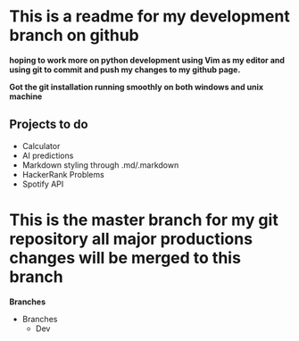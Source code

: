 
# This is a readme for my development branch on github
**hoping to work more on python development using Vim as my editor and using git to commit and push my changes to my github page.**

**Got the git installation running smoothly on both windows and unix machine**

## Projects to do
* Calculator
* AI predictions
* Markdown styling through .md/.markdown
* HackerRank Problems
* Spotify API

# This is the master branch for my git repository all major productions changes will be merged to this branch
**Branches**

* Branches
    * Dev
